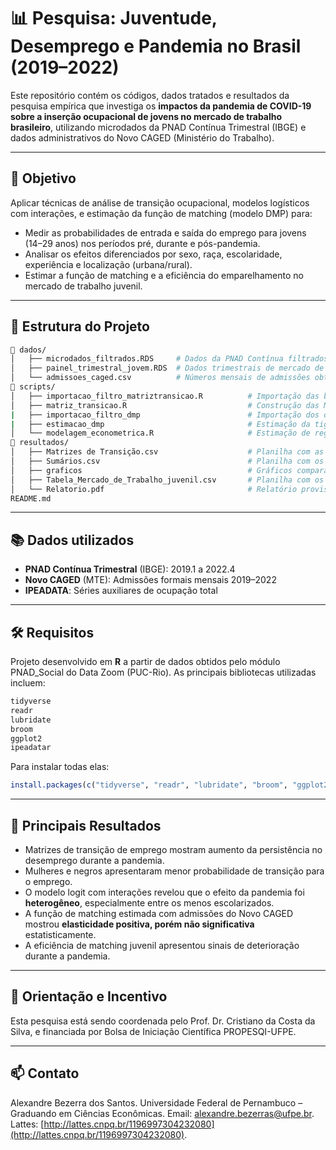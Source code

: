 # 📊 Pesquisa: Juventude, Desemprego e Pandemia no Brasil (2019–2022)

Este repositório contém os códigos, dados tratados e resultados da pesquisa empírica que investiga os **impactos da pandemia de COVID-19 sobre a inserção ocupacional de jovens no mercado de trabalho brasileiro**, utilizando microdados da PNAD Contínua Trimestral (IBGE) e dados administrativos do Novo CAGED (Ministério do Trabalho).

---

## 🎯 Objetivo

Aplicar técnicas de análise de transição ocupacional, modelos logísticos com interações, e estimação da função de matching (modelo DMP) para:

* Medir as probabilidades de entrada e saída do emprego para jovens (14–29 anos) nos períodos pré, durante e pós-pandemia.
* Analisar os efeitos diferenciados por sexo, raça, escolaridade, experiência e localização (urbana/rural).
* Estimar a função de matching e a eficiência do emparelhamento no mercado de trabalho juvenil.

---

## 🧾 Estrutura do Projeto

```bash
📁 dados/
│   ├── microdados_filtrados.RDS     # Dados da PNAD Contínua filtrados para Jovens de 14-29 anos, e para as variáveis relevantes
│   ├── painel_trimestral_jovem.RDS  # Dados trimestrais de mercado de trabalho para os jovens
│   └── admissoes_caged.csv          # Números mensais de admissões obtidos do CAGED (2019-2023)
📁 scripts/
│   ├── importacao_filtro_matriztransicao.R          # Importação das bases anuais geradas pelo datazoom_pnadcontinua no STATA, para os anos de 2019 a 2022, filtro de jovens e criação de variáveis de estado
│   ├── matriz_transicao.R                           # Construção das Matrizes de transição de Markov para os jovens
|   ├── importacao_filtro_dmp                        # Importação dos dados anuais de 2012-2023, sem filtro de idade, e criação de variável de estado
|   ├── estimacao_dmp                                # Estimação da tightness para a população em geral, para os jovens, estimação da eficiência relativa de matching para os jovens
│   └── modelagem_econometrica.R                     # Estimação de regressões logit e dif-in-dif para as chances de emprego dos jovens controladas por suas heterogeneidades
📁 resultados/
│   ├── Matrizes de Transição.csv                    # Planilha com as Matrizes de Transição
│   ├── Sumários.csv                                 # Planilha com os sumários das regressões logit e dif-in-dif
│   ├── graficos                                     # Gráficos comparativos
│   ├── Tabela_Mercado_de_Trabalho_juvenil.csv       # Planilha com os dados do mercado de trabalho juvenil
│   └── Relatorio.pdf                                # Relatório provisório da pesquisa
README.md
```

---

## 📚 Dados utilizados

* **PNAD Contínua Trimestral** (IBGE): 2019.1 a 2022.4
* **Novo CAGED** (MTE): Admissões formais mensais 2019–2022
* **IPEADATA**: Séries auxiliares de ocupação total

---

## 🛠️ Requisitos

Projeto desenvolvido em **R** a partir de dados obtidos pelo módulo PNAD_Social do Data Zoom (PUC-Rio). As principais bibliotecas utilizadas incluem:

```r
tidyverse
readr
lubridate
broom
ggplot2
ipeadatar
```

Para instalar todas elas:

```r
install.packages(c("tidyverse", "readr", "lubridate", "broom", "ggplot2", "ipeadatar"))
```

---

## 🧠 Principais Resultados

* Matrizes de transição de emprego mostram aumento da persistência no desemprego durante a pandemia.
* Mulheres e negros apresentaram menor probabilidade de transição para o emprego.
* O modelo logit com interações revelou que o efeito da pandemia foi **heterogêneo**, especialmente entre os menos escolarizados.
* A função de matching estimada com admissões do Novo CAGED mostrou **elasticidade positiva, porém não significativa** estatisticamente.
* A eficiência de matching juvenil apresentou sinais de deterioração durante a pandemia.

---

## 📝 Orientação e Incentivo

Esta pesquisa está sendo coordenada pelo Prof. Dr. Cristiano da Costa da Silva, e financiada por Bolsa de Iniciação Científica PROPESQI-UFPE.

---


## 📫 Contato

Alexandre Bezerra dos Santos.
Universidade Federal de Pernambuco – Graduando em Ciências Econômicas.
Email: [alexandre.bezerras@ufpe.br](mailto:alexandre.bezerras@ufpe.br).
Lattes: [http://lattes.cnpq.br/1196997304232080](http://lattes.cnpq.br/1196997304232080).
